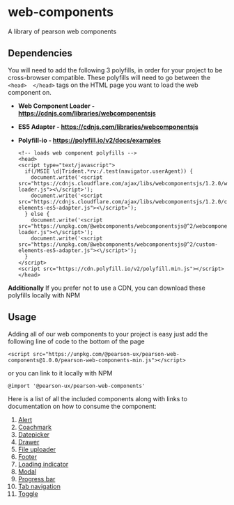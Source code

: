 
# web-components
A library of pearson web components

## Dependencies
You will need to add the following 3 polyfills, in order for your project to be cross-browser compatible.  These polyfills will need to go between the  `<head>  </head>` tags on the HTML page you want to load the web component on.

 - **Web Component Loader - https://cdnjs.com/libraries/webcomponentsjs**
 - **ES5 Adapter - https://cdnjs.com/libraries/webcomponentsjs**
 - **Polyfill-io - https://polyfill.io/v2/docs/examples**

       <!-- loads web component polyfills -->
       <head>
       <script type="text/javascript">
         if(/MSIE \d|Trident.*rv:/.test(navigator.userAgent)) {
           document.write('<script src="https://cdnjs.cloudflare.com/ajax/libs/webcomponentsjs/1.2.0/webcomponents-loader.js"><\/script>');
           document.write('<script src="https://cdnjs.cloudflare.com/ajax/libs/webcomponentsjs/1.2.0/custom-elements-es5-adapter.js"><\/script>');
         } else {
           document.write('<script src="https://unpkg.com/@webcomponents/webcomponentsjs@^2/webcomponents-loader.js"><\/script>');
           document.write('<script src="https://unpkg.com/@webcomponents/webcomponentsjs@^2/custom-elements-es5-adapter.js"><\/script>');
         }
       </script>
	   <script src="https://cdn.polyfill.io/v2/polyfill.min.js"></script>
       </head>

**Additionally**
If you prefer not to use a CDN, you can download these polyfills locally with NPM

  ## Usage
  Adding all of our web components to your project is easy just add the following line of code to the bottom of the page

    <script src="https://unpkg.com/@pearson-ux/pearson-web-components@1.0.0/pearson-web-components-min.js"></script>

or you can link to it locally with NPM

    @import '@pearson-ux/pearson-web-components'

Here is a list of all the included components along with links to documentation on how to consume the component:

 1. [Alert](https://www.npmjs.com/package/@pearson-ux/alert)
 2. [Coachmark](https://www.npmjs.com/package/@pearson-ux/coachmark)
 3. [Datepicker](https://www.npmjs.com/package/@pearson-ux/datepicker)
 4. [Drawer](https://www.npmjs.com/package/@pearson-ux/drawer)
 5. [File uploader](https://www.npmjs.com/package/@pearson-ux/file-uploader)
 6. [Footer](https://www.npmjs.com/package/@pearson-ux/footer)
 7. [Loading indicator](https://www.npmjs.com/package/@pearson-ux/loading-indicator)
 8. [Modal](https://www.npmjs.com/package/@pearson-ux/modal)
 9. [Progress bar](https://www.npmjs.com/package/@pearson-ux/progress-bar)
 10. [Tab navigation](https://www.npmjs.com/package/@pearson-ux/tabs)
 11. [Toggle](https://www.npmjs.com/package/@pearson-ux/toggle)
